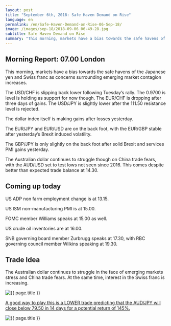 ```yaml
---
layout: post
title: "September 6th, 2018: Safe Haven Demand on Rise"
language: en
permalink: /en/Safe-Haven-Demand-on-Rise-06-Sep-18/
image: /images/sep-18/2018-09-06_06-49-28.jpg
subtitle: Safe Haven Demand on Rise
summary: "This morning, markets have a bias towards the safe havens of the Japanese yen and Swiss franc as concerns surrounding emerging market contagion increases"
---
```

## Morning Report: 07.00 London

This morning, markets have a bias towards the safe havens of the Japanese yen and Swiss franc as concerns surrounding emerging market contagion increases. 

The USD/CHF is slipping back lower following Tuesday’s rally. The 0.9700 is level is holding as support for now though. The EUR/CHF is dropping after three days of gains. The USD/JPY is slightly lower after the 111.50 resistance level is rejected. 

The dollar index itself is making gains after losses yesterday. 

The EUR/JPY and EUR/USD are on the back foot, with the EUR/GBP stable after yesterday’s Brexit induced volatility. 

The GBP/JPY is only slightly on the back foot after solid Brexit and services PMI gains yesterday. 

The Australian dollar continues to struggle though on China trade fears, with the AUD/USD set to test lows not seen since 2016. This comes despite better than expected trade balance at 14.30. 

## Coming up today

US ADP non farm employment change is at 13.15. 

US ISM non-manufacturing PMI is at 15.00. 

FOMC member Williams speaks at 15.00 as well. 

US crude oil inventories are at 16.00. 

SNB governing board member Zurbrugg speaks at 17.30, with RBC governing council member Wilkins speaking at 19.30. 

## Trade Idea

The Australian dollar continues to struggle in the face of emerging markets stress and China trade fears. At the same time, interest in the Swiss franc is increasing.

<img class="post-image" src="{{ site.url }}/images/sep-18/2018-09-06_06-49-28.jpg" alt="{{ page.title }}" title="{{ page.title }}">

<a href="%LINK%%?currency=GBP&market=forex&underlying=frxAUDJPY&formname=higherlower&duration_amount=14&duration_units=d&amount=10&amount_type=stake&expiry_type=duration&barrier=79.50" target="_blank">A good way to play this is a LOWER trade predicting that the AUD/JPY will close below 79.50 in 14 days for a potential return of 145%.</a>

<img class="post-image" src="{{ site.url }}/images/sep-18/2018-09-06_06-53-27.jpg" alt="{{ page.title }}" title="{{ page.title }}">